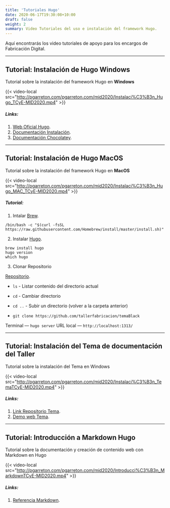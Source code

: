 ```yaml
---
title: 'Tutoriales Hugo'
date: 2020-06-17T19:30:08+10:00
draft: false
weight: 2
summary: Video Tutoriales del uso e instalación del framework Hugo.
---
```


Aquí encontrarás los video tutoriales de apoyo para los encargos de Fabricación Digital. 

---

## Tutorial: Instalación de Hugo **Windows**

Tutorial sobre la instalación del framework Hugo en **Windows**

{{< video-local src="http://pgarreton.com/pgarreton.com/mid2020/Instalaci%C3%B3n_Hugo_TCyE-MID2020.mp4" >}}

##### Links: 

1. [Web Oficial Hugo](https://gohugo.io/). 
2. [Documentación Instalación](https://gohugo.io/getting-started/installing/). 
3. [Documentación Chocolatey](https://chocolatey.org/install). 


---

## Tutorial: Instalación de Hugo **MacOS**

Tutorial sobre la instalación del framework Hugo en **MacOS**

{{< video-local src="http://pgarreton.com/pgarreton.com/mid2020/Instalaci%C3%B3n_Hugo_MAC_TCyE-MID2020.mp4" >}}


##### Tutorial: 

1. Intalar [Brew](https://brew.sh).
```
/bin/bash -c "$(curl -fsSL https://raw.githubusercontent.com/Homebrew/install/master/install.sh)"
```

2. Instalar [Hugo](https://gohugo.io/getting-started/quick-start/).

```
brew install hugo
hugo version
which hugo
```

3. Clonar Repositorio 

[Repositorio](https://github.com/tallerfabricacion/temaBlack).

- ```ls``` - Listar contenido del directorio actual
- ```cd``` - Cambiar directorio
- ```cd ..``` - Subir un directorio (volver a la carpeta anterior)

- ```git clone https://github.com/tallerfabricacion/temaBlack```

Terminal — ```hugo server``` 
URL local — ```http://localhost:1313/```

---

## Tutorial: Instalación del Tema de documentación del Taller

Tutorial sobre la instalación del Tema en Windows

{{< video-local src="http://pgarreton.com/pgarreton.com/mid2020/Instalaci%C3%B3n_TemaTCyE-MID2020.mp4" >}}

##### Links: 

1. [Link Repositorio Tema](https://github.com/tallerfabricacion/temaBlack). 
2. [Demo web Tema](https://tallerfabricacion.github.io/temaBlack/).

---

## Tutorial: Introducción a Markdown Hugo

Tutorial sobre la documentación y creación de contenido web con Markdown en Hugo

{{< video-local src="http://pgarreton.com/pgarreton.com/mid2020/Introducci%C3%B3n_MarkdownTCyE-MID2020.mp4" >}}

##### Links: 

1. [Referencia Markdown](https://www.markdownguide.org/basic-syntax). 